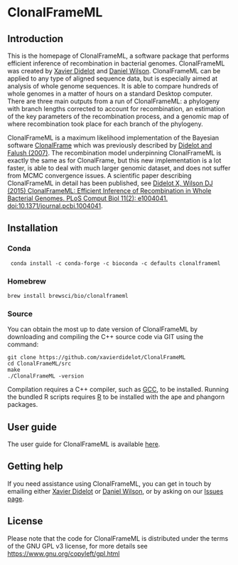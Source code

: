 # ClonalFrameML

## Introduction

This is the homepage of ClonalFrameML, a software package that performs efficient inference of recombination in bacterial genomes. ClonalFrameML was created by [Xavier Didelot](http://xavierdidelot.github.io) and [Daniel Wilson](http://www.danielwilson.me.uk/). ClonalFrameML can be applied to any type of aligned sequence data, but is especially aimed at analysis of whole genome sequences. It is able to compare hundreds of whole genomes in a matter of hours on a standard Desktop computer. There are three main outputs from a run of ClonalFrameML: a phylogeny with branch lengths corrected to account for recombination, an estimation of the key parameters of the recombination process, and a genomic map of where recombination took place for each branch of the phylogeny.

ClonalFrameML is a maximum likelihood implementation of the Bayesian software [ClonalFrame](http://xavierdidelot.github.io/clonalframe.html) which was previously described by [Didelot and Falush (2007)](http://www.genetics.org/cgi/content/abstract/175/3/1251). The recombination model underpinning ClonalFrameML is exactly the same as for ClonalFrame, but this new implementation is a lot faster, is able to deal with much larger genomic dataset, and does not suffer from MCMC convergence issues. A scientific paper describing ClonalFrameML in detail has been published, see [Didelot X, Wilson DJ (2015) ClonalFrameML: Efficient Inference of Recombination in Whole Bacterial Genomes. PLoS Comput Biol 11(2): e1004041. doi:10.1371/journal.pcbi.1004041](http://journals.plos.org/ploscompbiol/article?id=10.1371/journal.pcbi.1004041).

## Installation

### Conda
```
 conda install -c conda-forge -c bioconda -c defaults clonalframeml
```

### Homebrew
```
brew install brewsci/bio/clonalframeml
```

### Source

You can obtain the most up to date version of ClonalFrameML by downloading and compiling the C++ source code via GIT using the command:
```
git clone https://github.com/xavierdidelot/ClonalFrameML
cd ClonalFrameML/src
make
./ClonalFrameML -version
```

Compilation requires a C++ compiler, such as [GCC](https://gcc.gnu.org/), to be installed. Running the bundled R scripts requires [R](http://cran.r-project.org/) to be installed with the ape and phangorn packages.

## User guide

The user guide for ClonalFrameML is available [here](https://github.com/xavierdidelot/clonalframeml/wiki).

## Getting help

If you need assistance using ClonalFrameML, you can get in touch by emailing either [Xavier Didelot](http://xavierdidelot.github.io/contact.html) or [Daniel Wilson](http://www.danielwilson.me.uk/contact.html), 
or by asking on our [Issues page](https://github.com/xavierdidelot/ClonalFrameML/issues).

## License

Please note that the code for ClonalFrameML is distributed under the terms of the GNU GPL v3 license, for more details see https://www.gnu.org/copyleft/gpl.html


